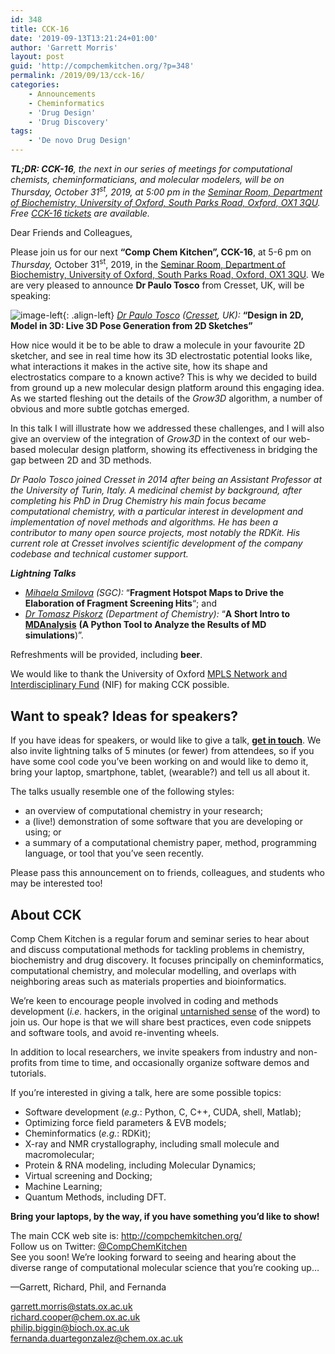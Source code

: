 ```yaml
---
id: 348
title: CCK-16
date: '2019-09-13T13:21:24+01:00'
author: 'Garrett Morris'
layout: post
guid: 'http://compchemkitchen.org/?p=348'
permalink: /2019/09/13/cck-16/
categories:
    - Announcements
    - Cheminformatics
    - 'Drug Design'
    - 'Drug Discovery'
tags:
    - 'De novo Drug Design'
---
```


***TL;DR: CCK-16**, the next in our series of meetings for computational chemists, cheminformaticians, and molecular modelers, will be on Thursday, October 31<sup>st</sup>, 2019, at 5:00 pm in the [Seminar Room, Department of Biochemistry, University of Oxford, South Parks Road, Oxford, OX1 3QU](https://www.bioch.ox.ac.uk/contact#collapse810401). Free [CCK-16 tickets](https://www.eventbrite.com/e/comp-chem-kitchen-cck-16-tickets-74116126329) are available.*

Dear Friends and Colleagues,

Please join us for our next **“Comp Chem Kitchen”, CCK-16**, at 5-6 pm on *Thursday,* October 31<sup>st</sup>, 2019, in the [Seminar Room, Department of Biochemistry, University of Oxford, South Parks Road, Oxford, OX1 3QU](https://www.bioch.ox.ac.uk/contact#collapse810401)*.* We are very pleased to announce **Dr Paulo Tosco** from Cresset, UK, will be speaking:

![image-left](https://compchemkitchen.org/wp-content/uploads/2019/09/image-1.png){: .align-left} *[Dr Paulo Tosco](https://www.linkedin.com/in/paolo-tosco-67a75794/) ([Cresset](https://www.cresset-group.com), UK):* **“Design in 2D, Model in 3D: Live 3D Pose Generation from 2D Sketches”**

How nice would it be to be able to draw a molecule in your favourite 2D sketcher, and see in real time how its 3D electrostatic potential looks like, what interactions it makes in the active site, how its shape and electrostatics compare to a known active? This is why we decided to build from ground up a new molecular design platform around this engaging idea. As we started fleshing out the details of the *Grow3D* algorithm, a number of obvious and more subtle gotchas emerged.

In this talk I will illustrate how we addressed these challenges, and I will also give an overview of the integration of *Grow3D* in the context of our web-based molecular design platform, showing its effectiveness in bridging the gap between 2D and 3D methods.

 *Dr Paolo Tosco joined Cresset in 2014 after being an Assistant Professor at the University of Turin, Italy. A medicinal chemist by background, after completing his PhD in Drug Chemistry his main focus became computational chemistry, with a particular interest in development and implementation of novel methods and algorithms. He has been a contributor to many open source projects, most notably the RDKit. His current role at Cresset involves scientific development of the company codebase and technical customer support.*

***Lightning Talks***

- *<span style="text-decoration: underline;">Mihaela Smilova</span> (SGC):*  “**Fragment Hotspot Maps to Drive the Elaboration of Fragment Screening Hits**“; and
- *<span style="text-decoration: underline;">Dr Tomasz Piskorz</span> (Department of Chemistry):* “**A Short Intro to** [**MDAnalysis**](https://www.mdanalysis.org/) **(A Python Tool to Analyze the Results of MD simulations**)”.

Refreshments will be provided, including **beer**.

We would like to thank the University of Oxford [MPLS Network and Interdisciplinary Fund](https://www.mpls.ox.ac.uk/news/nif) (NIF) for making CCK possible.

## **Want to speak? Ideas for speakers?**

If you have ideas for speakers, or would like to give a talk, **[get in touch](mailto:garrett.morris@stats.ox.ac.uk)**. We also invite lightning talks of 5 minutes (or fewer) from attendees, so if you have some cool code you’ve been working on and would like to demo it, bring your laptop, smartphone, tablet, (wearable?) and tell us all about it.

The talks usually resemble one of the following styles:

- an overview of computational chemistry in your research;
- a (live!) demonstration of some software that you are developing or using; or
- a summary of a computational chemistry paper, method, programming language, or tool that you’ve seen recently.

Please pass this announcement on to friends, colleagues, and students who may be interested too!

## About CCK

Comp Chem Kitchen is a regular forum and seminar series to hear about and discuss computational methods for tackling problems in chemistry, biochemistry and drug discovery. It focuses principally on cheminformatics, computational chemistry, and molecular modelling, and overlaps with neighboring areas such as materials properties and bioinformatics.

We’re keen to encourage people involved in coding and methods development (*i.e.* hackers, in the original [untarnished sense](http://radar.oreilly.com/2010/06/hackers-at-25.html) of the word) to join us. Our hope is that we will share best practices, even code snippets and software tools, and avoid re-inventing wheels.

In addition to local researchers, we invite speakers from industry and non-profits from time to time, and occasionally organize software demos and tutorials.

If you’re interested in giving a talk, here are some possible topics:

- Software development (*e.g.*: Python, C, C++, CUDA, shell, Matlab);
- Optimizing force field parameters &amp; EVB models;
- Cheminformatics (*e.g.*: RDKit);
- X-ray and NMR crystallography, including small molecule and macromolecular;
- Protein &amp; RNA modeling, including Molecular Dynamics;
- Virtual screening and Docking;
- Machine Learning;
- Quantum Methods, including DFT.

**Bring your laptops, by the way, if you have something you’d like to show!**

The main CCK web site is: <http://compchemkitchen.org/>  
Follow us on Twitter: [@CompChemKitchen](https://mobile.twitter.com/CompChemKitchen)  
See you soon! We’re looking forward to seeing and hearing about the diverse range of computational molecular science that you’re cooking up…

—Garrett, Richard, Phil, and Fernanda

<garrett.morris@stats.ox.ac.uk>  
<richard.cooper@chem.ox.ac.uk>  
<philip.biggin@bioch.ox.ac.uk>  
<fernanda.duartegonzalez@chem.ox.ac.uk>